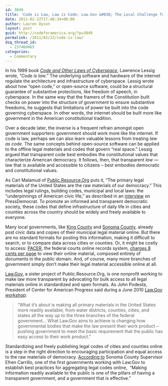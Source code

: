 ```yaml
---
id: 3849
title: 'Code is Law, Law is Code: Law.Gov &#038; The Local Challenge for Legal Transparency'
date: 2011-02-22T17:48:34+00:00
author: Lauren Dyson
layout: post
guid: http://codeforamerica.org/?p=3849
permalink: /2011/02/22/code-is-law/
dsq_thread_id:
  - 237460465
categories:
  - Commentary
---
```

<img src="http://codeforamerica.org/wp-content/uploads/2011/02/lessig1.jpeg" alt="" title="lessig" class="alignright size-full wp-image-3880" />In his 1999 book _[Code and Other Laws of Cyberspace](http://www.amazon.com/Code-Other-Cyberspace-Lawrence-Lessig/dp/0465039138)_, Lawrence Lessig wrote, “_Code is law_.” The underlying software and hardware of the internet regulate the architecture and infrastructure of cyberspace. Lessig wrote about how “open code,” or open-source software, could be a structural guarantee of substantive protections, like freedom of speech, in cyberspace. In the same way that the framers of the Constitution built checks on power into the structure of government to ensure substantive freedoms, he suggests that limitations of power be built into the code governing cyberspace. In other words, the internet should be built more like government in the American constitutional tradition.

Over a decade later, the inverse is a frequent refrain amongst open government supporters: government should work more like the internet. If code is law, perhaps we can also learn valuable lessons from treating _law as code_. The same concepts behind open-source software can be applied to the offline legal materials and codes that govern “real space.” Lessig argued that transparent code best embodies the constitutional values that characterize American democracy. It follows, then, that transparent _law &#8212;_ law that is available and accessible to citizens &#8211; best embodies democratic and constitutional values.

[<img src="http://codeforamerica.org/wp-content/uploads/2011/02/lawgov.jpg" alt="" title="lawgov" class="alignright size-medium wp-image-3879" />](http://public.resource.org/)As Carl Malamud of [Public.Resource.Org](http://public.resource.org/) puts it, “The primary legal materials of the United States are the raw materials of our democracy.” This includes legal rulings, building codes, municipal and local laws: the “underpinnings of American civic life,” as described in an [interview](http://www.pressdemocrat.com/article/20100924/articles/100929642?tc=ar) on PressDemocrat. To promote an informed and transparent democratic society, these codes that define infrastructure of daily life in cities and counties across the country should be widely and freely available to everyone.

Many local governments, like [King County](http://www.datakc.org/) and [Sonoma County](http://www.sonoma-county.org/), already post civic data and copies of their municipal legal material online. But there are no standard formats for posting this information, making it difficult to search, or to compare data across cities or counties. Or, it might be costly to access: [PACER](http://pacer.cafc.uscourts.gov/), the federal courts online records system, [charges 8 cents per page](http://www.wired.com/threatlevel/tag/pacer/) to view their online material, composed entirely of documents in the public domain. And, of course, many more branches of government simply don’t make their legal material accessible online at all.

[Law.Gov](http://resource.org/law.gov/), a sister project of Public.Resource.Org, is one nonprofit working to make law more transparent by advocating for bulk access to all legal materials online in standardized and open formats. As John Podesta, President of Center for American Progress said during a June 2010 [Law.Gov workshop](http://www.americanprogress.org/events/2010/06/lawgov.html):

> “What it’s about is making all primary materials in the United States more readily available, from water districts, counties, cities, and states all the way up to the three branches of the federal government… What Law.Gov aims to achieve is changing how governmental bodies that make the law present their work product – pushing government to meet the basic requirement that the public has easy access to their work product.”

Standardizing and freely publishing legal codes of cities and counties online is a step in the right direction to encouraging participation and equal access to the raw materials of democracy. [According to](http://www.pressdemocrat.com/article/20100924/articles/100929642?p=1&tc=pg) Sonoma County Supervisor Efren Carrillo, one of the first governments working with Law.Gov to establish best practices for aggregating legal codes online,  “Making information readily available to the public is one of the pillars of having a transparent government, and a government that is effective.”